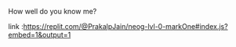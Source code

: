 How well do you know me?

link :https://replit.com/@PrakalpJain/neog-lvl-0-markOne#index.js?embed=1&output=1
